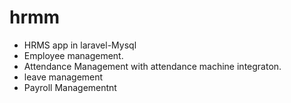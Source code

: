# hrmm
 - HRMS app in laravel-Mysql
 - Employee management.
 - Attendance Management with attendance machine integraton.
 - leave management
 - Payroll Managementnt
